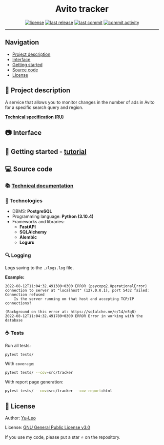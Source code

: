 <h1 align="center"> Avito tracker </h1>

<p align="center">
  <a href="https://github.com/Yu-Leo/avito-tracker/blob/main/LICENSE" target="_blank"> <img alt="license" src="https://img.shields.io/github/license/Yu-Leo/avito-tracker?style=for-the-badge&labelColor=090909"></a>
  <a href="https://github.com/Yu-Leo/avito-tracker/releases/latest" target="_blank"> <img alt="last release" src="https://img.shields.io/github/v/release/Yu-Leo/avito-tracker?style=for-the-badge&labelColor=090909"></a>
  <a href="https://github.com/Yu-Leo/avito-tracker/commits/main" target="_blank"> <img alt="last commit" src="https://img.shields.io/github/last-commit/Yu-Leo/avito-tracker?style=for-the-badge&labelColor=090909"></a>
  <a href="https://github.com/Yu-Leo/avito-tracker/graphs/contributors" target="_blank"> <img alt="commit activity" src="https://img.shields.io/github/commit-activity/m/Yu-Leo/avito-tracker?style=for-the-badge&labelColor=090909"></a>
</p>

<hr>

## Navigation

* [Project description](#chapter-0)
* [Interface](#chapter-1)
* [Getting started](#chapter-2)
* [Source code](#chapter-3)
* [License](#chapter-5)

<a id="chapter-0"></a>

## :page_facing_up: Project description

A service that allows you to monitor changes in the number of ads in Avito for a specific search query and region.

**[Technical specification (RU)](./docs/technical_specification_ru.md)**

<a id="chapter-1"></a>

## :camera: Interface

<a id="chapter-2"></a>

## :hammer: Getting started - [tutorial](./docs/getting_started.md)

<a id="chapter-3"></a>

## :computer: Source code

### :books: [Technical documentation](./docs/README.md)

### :wrench: Technologies

- DBMS: **PostgreSQL**
- Programming language: **Python (3.10.4)**
- Frameworks and libraries:
    - **FastAPI**
    - **SQLAlchemy**
    - **Alembic**
    - **Loguru**

### :mag: Logging

Logs saving to the `./logs.log` file.

**Example:**

```
2022-08-12T11:04:32.491389+0300 ERROR (psycopg2.OperationalError) connection to server at "localhost" (127.0.0.1), port 5432 failed: Connection refused
	Is the server running on that host and accepting TCP/IP connections?

(Background on this error at: https://sqlalche.me/e/14/e3q8)
2022-08-12T11:04:32.491789+0300 ERROR Error in working with the database
```

### :coffee: Tests

Run all tests:

```bash
pytest tests/
```

With `coverage`:

```bash
pytest tests/ --cov=src/tracker 
```

With report page generation:

```bash
pytest tests/ --cov=src/tracker --cov-report=html 
```

<a id="chapter-5"></a>

## :open_hands: License

Author: [Yu-Leo](https://github.com/Yu-Leo)

License: [GNU General Public License v3.0](./LICENSE)

If you use my code, please put a star ⭐️ on the repository.
